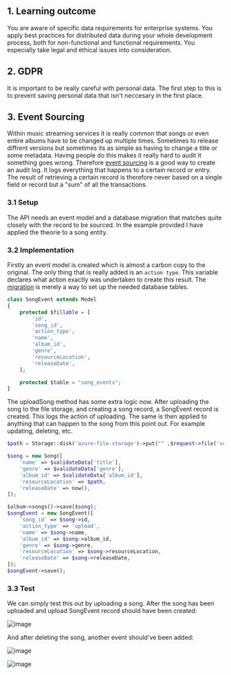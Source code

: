## 1. Learning outcome
You are aware of specific data requirements for enterprise systems. You apply best practices for distributed data during your whole development process, both for non-functional and functional requirements. You especially take legal and ethical issues into consideration.

## 2. GDPR 
It is important to be really careful with personal data. The first step to this is to prevent saving personal data that isn't neccesary in the first place. 

## 3. Event Sourcing
Within music streaming services it is really common that songs or even entire albums have to be changed up multiple times. Sometimes to release diffrent versions but sometimes its as simple as having to change a title or some metadata. Having people do this makes it really hard to audit it something goes wrong. Therefore [event sourcing](https://martinfowler.com/eaaDev/EventSourcing.html) is a good way to create an audit log. It logs everything that happens to a certain record or entry. The result of retrieving a certain record is therefore never based on a single field or record but a "sum" of all the transactions.

### 3.1 Setup
The API needs an event model and a database migration that matches quite closely with the record to be sourced. In the example provided I have applied the theorie to a song entity. 

### 3.2 Implementation
Firstly an event model is created which is almost a carbon copy to the original. The only thing that is really added is an `action type`. This variable declares what action exactly was undertaken to create this result. 
The [migration](https://laravel.com/docs/9.x/migrations) is merely a way to set up the needed database tables.

```php
class SongEvent extends Model
{
    protected $fillable = [
        'id',
        'song_id',
        'action_type',
        'name',
        'album_id',
        'genre',
        'resourceLocation',
        'releaseDate',
    ];

    protected $table = "song_events";
}
```

The uploadSong method has some extra logic now. After uploading the song to the file storage, and creating a song record, a SongEvent record is created. This logs the action of uploading. The same is then applied to anything that can happen to the song from this point out. For example updating, deleting, etc.
```php
$path = Storage::disk('azure-file-storage')->put("" ,$request->file('song'));

$song = new Song([
    'name' => $validateData['title'],
    'genre' => $validateData['genre'],
    'album_id' => $validateData['album_id'],
    'resourceLocation' => $path,
    'releaseDate' => now(),
]);

$album->songs()->save($song);
$songEvent = new SongEvent([
    'song_id' => $song->id,
    'action_type' => 'upload',
    'name' => $song->name,
    'album_id' => $song->album_id,
    'genre' => $song->genre,
    'resourceLocation' => $song->resourceLocation,
    'releaseDate' => $song->releaseDate,
]);
$songEvent->save();
```

### 3.3 Test
We can simply test this out by uploading a song. After the song has been uploaded and upload SongEvent record should have been created:

![image](https://user-images.githubusercontent.com/46562627/174596390-e4947b8d-3c75-489a-b9eb-1ed1dd5f8351.png)

And after deleting the song, another event should've been added:

![image](https://user-images.githubusercontent.com/46562627/174597208-abf15f5d-b0b9-428b-9b41-a1a9069fffa7.png)

![image](https://user-images.githubusercontent.com/46562627/174597417-d1d75b70-cb67-4f11-bb78-5ac75b971831.png)

